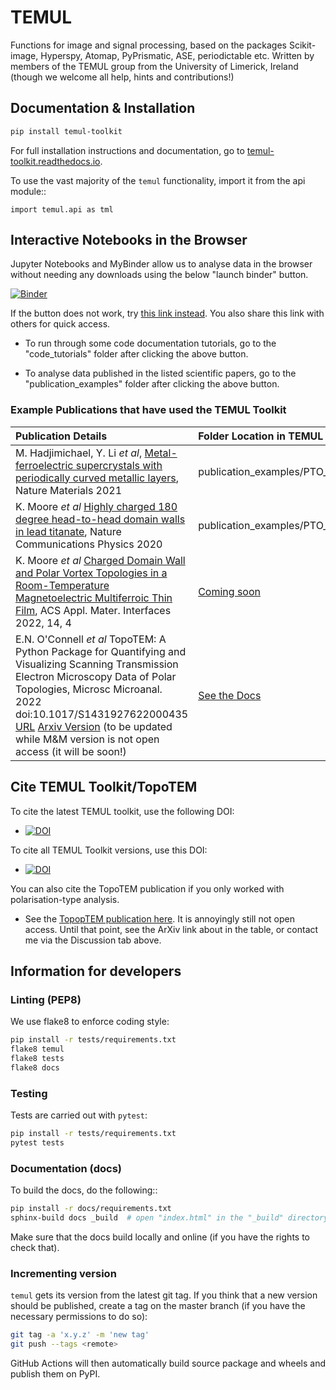# TEMUL
Functions for image and signal processing, based on the packages Scikit-image, Hyperspy, Atomap, PyPrismatic, ASE, periodictable etc. Written by members of the TEMUL group from the University of Limerick, Ireland (though we welcome all help, hints and contributions!)

## Documentation & Installation

```bash
pip install temul-toolkit
```

For full installation instructions and documentation, go to [temul-toolkit.readthedocs.io](https://temul-toolkit.readthedocs.io/en/latest/).

To use the vast majority of the `temul` functionality,
import it from the api module::

    import temul.api as tml


## Interactive Notebooks in the Browser

Jupyter Notebooks and MyBinder allow us to analyse data in the browser without needing any downloads using the below "launch binder" button.

[![Binder](https://mybinder.org/badge_logo.svg)](https://mybinder.org/v2/gh/PinkShnack/TEMUL/0.1.7)

If the button does not work, try [this link instead](https://mybinder.org/v2/gh/PinkShnack/TEMUL/0.1.7). You also share this link with others for quick access.

- To run through some code documentation tutorials, go to the "code_tutorials" folder after clicking the above button.

- To analyse data published in the listed scientific papers, go to the "publication_examples" folder after clicking the above button.

 ### Example Publications that have used the TEMUL Toolkit
 
| Publication Details   | Folder Location in TEMUL  |
| :------------------   | :-----------------------  |
| M. Hadjimichael, Y. Li *et al*, [Metal-ferroelectric supercrystals with periodically curved metallic layers](https://www.nature.com/articles/s41563-020-00864-6), Nature Materials 2021        | publication_examples/PTO_supercrystal_hadjimichael              |
| K. Moore *et al* [Highly charged 180 degree head-to-head domain walls in lead titanate](https://www.nature.com/articles/s42005-020-00488-x), Nature Communications Physics 2020          | publication_examples/PTO_Junction_moore                         |
| K. Moore *et al* [Charged Domain Wall and Polar Vortex Topologies in a Room-Temperature Magnetoelectric Multiferroic Thin Film](https://pubs.acs.org/doi/abs/10.1021/acsami.1c17383), ACS Appl. Mater. Interfaces 2022, 14, 4      | [Coming soon](https://github.com/PinkShnack/TEMUL/issues/67)  |
| E.N. O'Connell *et al* TopoTEM: A Python Package for Quantifying and Visualizing Scanning Transmission Electron Microscopy Data of Polar Topologies, Microsc Microanal. 2022 doi:10.1017/S1431927622000435 [URL](https://www.cambridge.org/core/journals/microscopy-and-microanalysis/article/abs/topotem-a-python-package-for-quantifying-and-visualizing-scanning-transmission-electron-microscopy-data-of-polar-topologies/FA1373E8FD5A0F07CB93D9423FF290CC)  [Arxiv Version](https://arxiv.org/abs/2110.00112) (to be updated while M&M version is not open access (it will be soon!)  | [See the Docs](https://temul-toolkit.readthedocs.io/en/latest/) |



## Cite TEMUL Toolkit/TopoTEM

To cite the latest TEMUL toolkit, use the following DOI:
- [![DOI](https://www.zenodo.org/badge/203785298.svg)](https://www.zenodo.org/badge/latestdoi/203785298)

To cite all TEMUL Toolkit versions, use this DOI:
- [![DOI](https://zenodo.org/badge/DOI/10.5281/zenodo.3832142.svg)](https://doi.org/10.5281/zenodo.3832142)

You can also cite the TopoTEM publication if you only worked with polarisation-type analysis.
- See the [TopopTEM publication here](https://www.cambridge.org/core/journals/microscopy-and-microanalysis/article/abs/topotem-a-python-package-for-quantifying-and-visualizing-scanning-transmission-electron-microscopy-data-of-polar-topologies/FA1373E8FD5A0F07CB93D9423FF290CC). It is annoyingly still not open access. Until that point, see the ArXiv link about in the table, or contact me via the Discussion tab above.



## Information for developers

### Linting (PEP8)

We use flake8 to enforce coding style:

```bash
pip install -r tests/requirements.txt
flake8 temul
flake8 tests
flake8 docs
```

### Testing

Tests are carried out with `pytest`:

```bash
pip install -r tests/requirements.txt
pytest tests
```

### Documentation (docs)

To build the docs, do the following::

```bash
pip install -r docs/requirements.txt
sphinx-build docs _build  # open "index.html" in the "_build" directory
```

Make sure that the docs build locally and online (if you have the rights to check that).

### Incrementing version

`temul` gets its version from the latest git tag. If you think that a
new version should be published, create a tag on the master branch
(if you have the necessary permissions to do so):

```bash
git tag -a 'x.y.z' -m 'new tag'
git push --tags <remote>
```

GitHub Actions will then automatically build source package and wheels and
publish them on PyPI.
